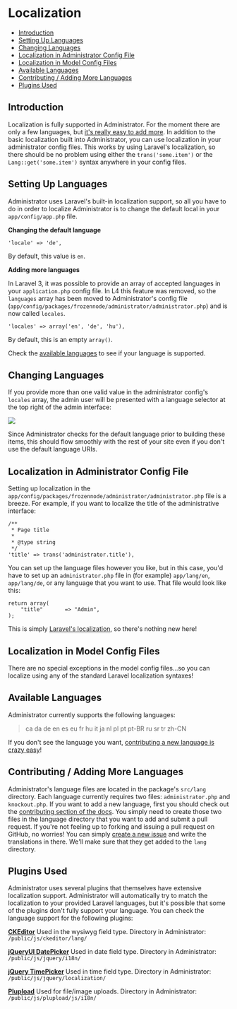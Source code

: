 # Localization

- [Introduction](#introduction)
- [Setting Up Languages](#setting-up-languages)
- [Changing Languages](#changing-languages)
- [Localization in Administrator Config File](#localization-in-administrator-config-file)
- [Localization in Model Config Files](#localization-in-model-config-files)
- [Available Languages](#available-languages)
- [Contributing / Adding More Languages](#contributing)
- [Plugins Used](#plugins-used)

<a name="introduction"></a>
## Introduction

Localization is fully supported in Administrator. For the moment there are only a few languages, but [it's really easy to add more](#contributing). In addition to the basic localization built into Administrator, you can use localization in your administrator config files. This works by using Laravel's localization, so there should be no problem using either the `trans('some.item')` or the `Lang::get('some.item')` syntax anywhere in your config files.

<a name="setting-up-languages"></a>
## Setting Up Languages

Administrator uses Laravel's built-in localization support, so all you have to do in order to localize Administrator is to change the default local in your `app/config/app.php` file.

**Changing the default language**

	'locale' => 'de',

By default, this value is `en`.

**Adding more languages**

In Laravel 3, it was possible to provide an array of accepted languages in your `application.php` config file. In L4 this feature was removed, so the `languages` array has been moved to Administrator's config file (`app/config/packages/frozennode/administrator/administrator.php`) and is now called `locales`.

	'locales' => array('en', 'de', 'hu'),

By default, this is an empty `array()`.

Check the [available languages](#available-languages) to see if your language is supported.

<a name="changing-languages"></a>
## Changing Languages

If you provide more than one valid value in the administrator config's `locales` array, the admin user will be presented with a language selector at the top right of the admin interface:

<img src="https://raw.github.com/FrozenNode/Laravel-Administrator/master/examples/images/localization.png" />

Since Administrator checks for the default language prior to building these items, this should flow smoothly with the rest of your site even if you don't use the default language URIs.

<a name="localization-in-administrator-config-file"></a>
## Localization in Administrator Config File

Setting up localization in the `app/config/packages/frozennode/administrator/administrator.php` file is a breeze. For example, if you want to localize the title of the administrative interface:

	/**
	 * Page title
	 *
	 * @type string
	 */
	'title' => trans('administrator.title'),

You can set up the language files however you like, but in this case, you'd have to set up an `administrator.php` file in (for example) `app/lang/en`, `app/lang/de`, or any language that you want to use. That file would look like this:

	return array(
		"title"       => "Admin",
	);

This is simply [Laravel's localization](http://laravel.com/docs/localization), so there's nothing new here!

<a name="localization-in-model-config-files"></a>
## Localization in Model Config Files

There are no special exceptions in the model config files...so you can localize using any of the standard Laravel localization syntaxes!

<a name="available-languages"></a>
## Available Languages

Administrator currently supports the following languages:

> ca da de en es eu fr hu it ja nl pl pt pt-BR ru sr tr zh-CN

If you don't see the language you want, [contributing a new language is crazy easy](#contributing)!

<a name="contributing"></a>
## Contributing / Adding More Languages

Administrator's language files are located in the package's `src/lang` directory. Each language currently requires two files: `administrator.php` and `knockout.php`. If you want to add a new language, first you should check out the [contributing section of the docs](/docs/contributing). You simply need to create those two files in the language directory that you want to add and submit a pull request. If you're not feeling up to forking and issuing a pull request on GitHub, no worries! You can simply [create a new issue](https://github.com/FrozenNode/Laravel-Administrator/issues) and write the translations in there. We'll make sure that they get added to the `lang` directory.

<a name="plugins-used"></a>
## Plugins Used

Administrator uses several plugins that themselves have extensive localization support. Administrator will automatically try to match the localization to your provided Laravel languages, but it's possible that some of the plugins don't fully support your language. You can check the language support for the following plugins:

**[CKEditor](http://ckeditor.com/)**
Used in the wysiwyg field type. Directory in Administrator: `/public/js/ckeditor/lang/`

**[jQueryUI DatePicker](http://jqueryui.com/datepicker/)**
Used in date field type. Directory in Administrator: `/public/js/jquery/i18n/`

**[jQuery TimePicker](http://jonthornton.github.com/jquery-timepicker/)**
Used in time field type. Directory in Administrator: `/public/js/jquery/localization/`

**[Plupload](http://www.plupload.com/)**
Used for file/image uploads. Directory in Administrator: `/public/js/plupload/js/i18n/`
